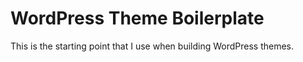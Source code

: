 # WordPress Theme Boilerplate

This is the starting point that I use when building WordPress themes.